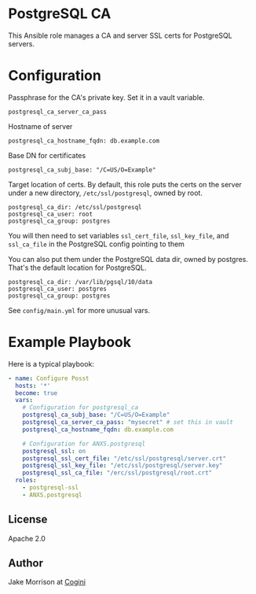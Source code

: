# PostgreSQL CA

This Ansible role manages a CA and server SSL certs for PostgreSQL servers.

# Configuration

Passphrase for the CA's private key. Set it in a vault variable. 

    postgresql_ca_server_ca_pass

Hostname of server

    postgresql_ca_hostname_fqdn: db.example.com

Base DN for certificates

    postgresql_ca_subj_base: "/C=US/O=Example"

Target location of certs. By default, this role puts the certs on the server
under a new directory, `/etc/ssl/postgresql`, owned by root. 

    postgresql_ca_dir: /etc/ssl/postgresql
    postgresql_ca_user: root
    postgresql_ca_group: postgres

You will then need to set variables `ssl_cert_file`, `ssl_key_file`,
and `ssl_ca_file` in the PostgreSQL config pointing to them

You can also put them under the PostgreSQL data dir, owned by postgres. That's
the default location for PostgreSQL.

    postgresql_ca_dir: /var/lib/pgsql/10/data
    postgresql_ca_user: postgres
    postgresql_ca_group: postgres

See `config/main.yml` for more unusual vars.

# Example Playbook

Here is a typical playbook:

```yaml
- name: Configure Posst
  hosts: '*'
  become: true
  vars:
    # Configuration for postgresql_ca
    postgresql_ca_subj_base: "/C=US/O=Example"
    postgresql_ca_server_ca_pass: "mysecret" # set this in vault
    postgresql_ca_hostname_fqdn: db.example.com

    # Configuration for ANXS.postgresql
    postgresql_ssl: on
    postgresql_ssl_cert_file: "/etc/ssl/postgresql/server.crt"
    postgresql_ssl_key_file: "/etc/ssl/postgresql/server.key"
    postgresql_ssl_ca_file: "/erc/ssl/postgresql/root.crt"
  roles:
    - postgresql-ssl
    - ANXS.postgresql
```

## License

Apache 2.0

## Author

Jake Morrison at [Cogini](http://www.cogini.com/)
